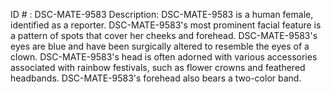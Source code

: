 ID # : DSC-MATE-9583
Description: DSC-MATE-9583 is a human female, identified as a reporter. DSC-MATE-9583's most prominent facial feature is a pattern of spots that cover her cheeks and forehead. DSC-MATE-9583's eyes are blue and have been surgically altered to resemble the eyes of a clown. DSC-MATE-9583's head is often adorned with various accessories associated with rainbow festivals, such as flower crowns and feathered headbands. DSC-MATE-9583's forehead also bears a two-color band.
